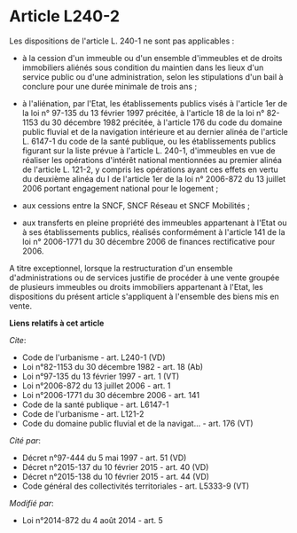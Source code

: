 # Article L240-2

Les dispositions de l'article L. 240-1 ne sont pas applicables :

- à la cession d'un immeuble ou d'un ensemble d'immeubles et de droits immobiliers aliénés sous condition du maintien dans
les lieux d'un service public ou d'une administration, selon les stipulations d'un bail à conclure pour une durée minimale de
trois ans ;

- à l'aliénation, par l'Etat, les établissements publics visés à l'article 1er de la loi n° 97-135 du 13 février 1997
précitée, à l'article 18 de la loi n° 82-1153 du 30 décembre 1982 précitée, à l'article 176 du code du domaine public fluvial
et de la navigation intérieure et au dernier alinéa de l'article L. 6147-1 du code de la santé publique, ou les
établissements publics figurant sur la liste prévue à l'article L. 240-1, d'immeubles en vue de réaliser les opérations
d'intérêt national mentionnées au premier alinéa de l'article L. 121-2, y compris les opérations ayant ces effets en vertu du
deuxième alinéa du I de l'article 1er de la loi n° 2006-872 du 13 juillet 2006 portant engagement national pour le logement ;

- aux cessions entre la SNCF, SNCF Réseau et SNCF Mobilités ;

- aux transferts en pleine propriété des immeubles appartenant à l'Etat ou à ses établissements publics, réalisés
conformément à l'article 141 de la loi n° 2006-1771 du 30 décembre 2006 de finances rectificative pour 2006. 

A titre exceptionnel, lorsque la restructuration d'un ensemble d'administrations ou de services justifie de procéder à une
vente groupée de plusieurs immeubles ou droits immobiliers appartenant à l'Etat, les dispositions du présent article
s'appliquent à l'ensemble des biens mis en vente.

**Liens relatifs à cet article**

_Cite_:

  - Code de l'urbanisme - art. L240-1 (VD)
  - Loi n°82-1153 du 30 décembre 1982 - art. 18 (Ab)
  - Loi n°97-135 du 13 février 1997 - art. 1 (VT)
  - Loi n°2006-872 du 13 juillet 2006 - art. 1
  - Loi n°2006-1771 du 30 décembre 2006 - art. 141
  - Code de la santé publique - art. L6147-1
  - Code de l'urbanisme - art. L121-2
  - Code du domaine public fluvial et de la navigat... - art. 176 (VT)

_Cité par_:

  - Décret n°97-444 du 5 mai 1997 - art. 51 (VD)
  - Décret n°2015-137 du 10 février 2015 - art. 40 (VD)
  - Décret n°2015-138 du 10 février 2015 - art. 44 (VD)
  - Code général des collectivités territoriales - art. L5333-9 (VT)

_Modifié par_:

  - Loi n°2014-872 du 4 août 2014 - art. 5

